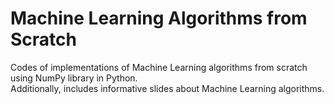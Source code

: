 # Machine Learning Algorithms from Scratch

Codes of implementations of Machine Learning algorithms from scratch using NumPy library in Python. <br>
Additionally, includes informative slides about Machine Learning algorithms.
